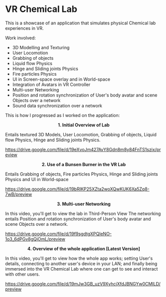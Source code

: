 # VR Chemical Lab

This is a showcase of an application that simulates physical Chemical lab experiences in VR.

Work involved:
- 3D Modelling and Texturing
- User Locomotion
- Grabbing of objects
- Liquid flow Physics
- Hinge and Sliding joints Physics
- Fire particles Physics
- UI in Screen-space overlay and in World-space
- Integration of Avatars in VR Controller
- Multi-user Networking
- Position and rotation synchronization of User's body avatar and scene Objects over a network
- Sound data synchronization over a network


This is how I progressed as I worked on the application:


**<p align="center">1. Initial Overview of Lab</p>**

Entails textured 3D Models, User Locomotion, Grabbing of objects, Liquid flow Physics, Hinge and Sliding joints Physics.

https://drive.google.com/file/d/19eXvoJm427AvY8Gdn8m8y84FnTS1szix/preview


**<p align="center">2. Use of a Bunsen Burner in the VR Lab</p>**

Entails Grabbing of objects, Fire particles Physics, Hinge and Sliding joints Physics and UI in World-space

https://drive.google.com/file/d/19bRIKP25XZta2woXQwKUK6Xa5Zq8-7wB/preview


**<p align="center">3. Multi-user Networking</p>**

In this video, you'll get to view the lab in Third-Person View
The networking entails Position and rotation synchronization of User's body avatar and scene Objects over a network.

https://drive.google.com/file/d/19f9sgdtgXPQIeNO-1o3_6dPGv8gQjOmL/preview



**<p align="center">4. Overview of the whole application [Latest Version]</p>**

In this video, you'll get to view how the whole app works; setting User's details, connecting to another user's device in your LAN; and finally being immersed into the VR Chemical Lab where one can get to see and interact with other users.

https://drive.google.com/file/d/19mJw3GB_uzV9XyhcjXfdJBNGYw0CMILD/preview



